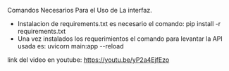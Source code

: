 Comandos Necesarios Para el Uso de La interfaz.
- Instalacion de requirements.txt es necesario el comando: pip install -r requirements.txt
- Una vez instalados los requerimientos el comando para levantar la API usada es: uvicorn main:app --reload

link del video en youtube: https://youtu.be/yP2a4EjfEzo
